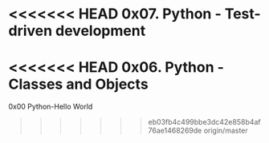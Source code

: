 <<<<<<< HEAD
0x07. Python - Test-driven development
=======
<<<<<<< HEAD
0x06. Python - Classes and Objects
=======
0x00 Python-Hello World
>>>>>>> eb03fb4c499bbe3dc42e858b4af76ae1468269de
>>>>>>> origin/master
